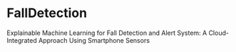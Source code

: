 # FallDetection
Explainable Machine Learning for Fall Detection and Alert System: A Cloud-Integrated Approach Using Smartphone Sensors
